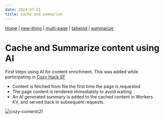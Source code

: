 ```yaml
---
date: 2024-07-21
title: Cache and summarize
---
```

[Home](/) | [new-thing](new-thing) | [multi-page](multi-page) | [tailwind](tailwind) | [summarize](summarize)

# Cache and Summarize content using AI
First steps using AI for content enrichment.
This was added while participating in [Cozy Hack SF](https://lu.ma/wco3g23k?tk=5aQXWb)

- Content is fetched from file the first time the page is requested
- The page content is rendered immediately to avoid waiting
- An AI generated summary is added to the cached content in Workers KV, and served back in subsequent requests.

![cozy-content(2)](https://github.com/user-attachments/assets/43694062-5fcf-41a8-b2cb-45f201a6caf0)
